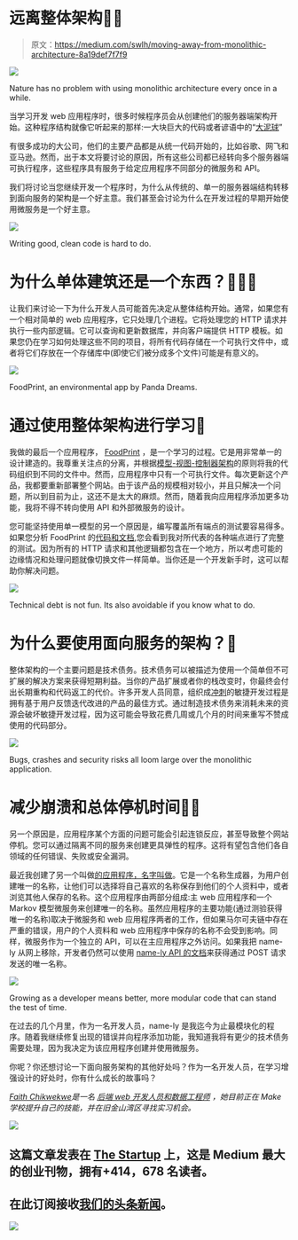 # 远离整体架构👋🏾

> 原文：<https://medium.com/swlh/moving-away-from-monolithic-architecture-8a19def7f7f9>

![](img/ae55ea19463192d4c57777caf16be32c.png)

Nature has no problem with using monolithic architecture every once in a while.

当学习开发 web 应用程序时，很多时候程序员会从创建他们的服务器端架构开始。这种程序结构就像它听起来的那样:一大块巨大的代码或者谚语中的“[大泥球](https://www.mulesoft.com/resources/api/microservices-vs-monolithic)”

有很多成功的大公司，他们的主要产品都是从统一代码开始的，比如谷歌、网飞和亚马逊。然而，出于本文将要讨论的原因，所有这些公司都已经转向多个服务器端可执行程序，这些程序具有服务于给定应用程序不同部分的微服务和 API。

我们将讨论当您继续开发一个程序时，为什么从传统的、单一的服务器端结构转移到面向服务的架构是一个好主意。我们甚至会讨论为什么在开发过程的早期开始使用微服务是一个好主意。

![](img/6b437220cc2fb42c78301926d03d2bad.png)

Writing good, clean code is hard to do.

# 为什么单体建筑还是一个东西？🤷🏾‍♀️

让我们来讨论一下为什么开发人员可能首先决定从整体结构开始。通常，如果您有一个相对简单的 web 应用程序，它只处理几个进程。它将处理您的 HTTP 请求并执行一些内部逻辑。它可以查询和更新数据库，并向客户端提供 HTTP 模板。如果您仍在学习如何处理这些不同的项目，将所有代码存储在一个可执行文件中，或者将它们存放在一个存储库中(即使它们被分成多个文件)可能是有意义的。

![](img/9f872d949d662a44f9019430b7f0cae4.png)

FoodPrint, an environmental app by Panda Dreams.

# 通过使用整体架构进行学习📝

我做的最后一个应用程序， [FoodPrint](/@faith.chikwekwe/foodprint-carbon-tracking-for-your-eating-habits-7ddf624f8859) ，是一个学习的过程。它是用非常单一的设计建造的。我尊重关注点的分离，并根据[模型-视图-控制器架构](https://github.com/Make-School-Courses/BEW-1.1-RESTful-and-Resourceful-MVC-Architecture/tree/master/01.%20Request-Response%20Cycle%20and%20MVC%20Architecture#model-view-controller-10-min)的原则将我的代码组织到不同的文件中。然而，应用程序中只有一个可执行文件。每次更新这个产品，我都要重新部署整个网站。由于该产品的规模相对较小，并且只解决一个问题，所以到目前为止，这还不是太大的麻烦。然而，随着我向应用程序添加更多功能，我将不得不转向使用 API 和外部微服务的设计。

您可能坚持使用单一模型的另一个原因是，编写覆盖所有端点的测试要容易得多。如果您分析 FoodPrint 的[代码和文档](https://github.com/fchikwekwe/FoodPrint),您会看到我对所代表的各种端点进行了完整的测试。因为所有的 HTTP 请求和其他逻辑都包含在一个地方，所以考虑可能的边缘情况和处理问题就像切换文件一样简单。当你还是一个开发新手时，这可以帮助你解决问题。

![](img/16f76244b3a245387cc5e3960d2edf3d.png)

Technical debt is not fun. Its also avoidable if you know what to do.

# 为什么要使用面向服务的架构？🤔

整体架构的一个主要问题是技术债务。技术债务可以被描述为使用一个简单但不可扩展的解决方案来获得短期利益。当你的产品扩展或者你的栈改变时，你最终会付出长期重构和代码返工的代价。许多开发人员同意，组织成[冲刺](/@faith.chikwekwe/foodprint-discussing-the-development-process-a6a55147dcc0)的敏捷开发过程是拥有基于用户反馈迭代改进的产品的最佳方式。通过制造技术债务来消耗未来的资源会破坏敏捷开发过程，因为这可能会导致花费几周或几个月的时间来重写不赞成使用的代码部分。

![](img/b6a7a7b8d1f8f49b7ccae387750e4699.png)

Bugs, crashes and security risks all loom large over the monolithic application.

# 减少崩溃和总体停机时间💪🏾

另一个原因是，应用程序某个方面的问题可能会引起连锁反应，甚至导致整个网站停机。您可以通过隔离不同的服务来创建更具弹性的程序。这将有望包含他们各自领域的任何错误、失败或安全漏洞。

最近我创建了另一个叫做[的应用程序，名字叫做](http://name-ly.herokuapp.com)。它是一个名称生成器，为用户创建唯一的名称，让他们可以选择将自己喜欢的名称保存到他们的个人资料中，或者浏览其他人保存的名称。这个应用程序由两部分组成:主 web 应用程序和一个 Markov 模型微服务来创建唯一的名称。虽然应用程序的主要功能(通过测验获得唯一的名称)取决于微服务和 web 应用程序两者的工作，但如果马尔可夫链中存在严重的错误，用户的个人资料和 web 应用程序中保存的名称不会受到影响。同样，微服务作为一个独立的 API，可以在主应用程序之外访问。如果我把 name-ly 从网上移除，开发者仍然可以使用 [name-ly API 的文档](https://github.com/fchikwekwe/name-ly-API)来获得通过 POST 请求发送的唯一名称。

![](img/2986ebe8500952c5773cac6c15d34359.png)

Growing as a developer means better, more modular code that can stand the test of time.

在过去的几个月里，作为一名开发人员，name-ly 是我迄今为止最模块化的程序。随着我继续修复出现的错误并向程序添加功能，我知道我将有更少的技术债务需要处理，因为我决定为该应用程序创建并使用微服务。

你呢？你还想讨论一下面向服务架构的其他好处吗？作为一名开发人员，在学习增强设计的好处时，你有什么成长的故事吗？

[*Faith Chikwekwe*](https://www.linkedin.com/in/faithchikwekwe/)*是一名* [*后端 web 开发人员和数据工程师*](https://github.com/fchikwekwe) *，她目前正在 Make 学校提升自己的技能，并在旧金山湾区寻找实习机会。*

[![](img/308a8d84fb9b2fab43d66c117fcc4bb4.png)](https://medium.com/swlh)

## 这篇文章发表在 [The Startup](https://medium.com/swlh) 上，这是 Medium 最大的创业刊物，拥有+414，678 名读者。

## 在此订阅接收[我们的头条新闻](http://growthsupply.com/the-startup-newsletter/)。

[![](img/b0164736ea17a63403e660de5dedf91a.png)](https://medium.com/swlh)